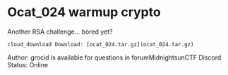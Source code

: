 # Ocat_024 warmup crypto


Another RSA challenge... bored yet?

    cloud_download Download: [ocat_024.tar.gz](ocat_024.tar.gz)

Author: grocid is available for questions in forumMidnightsunCTF Discord
Status: Online 
